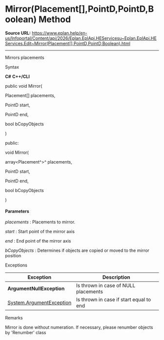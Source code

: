 # Mirror(Placement[],PointD,PointD,Boolean) Method

**Source URL:** https://www.eplan.help/en-us/Infoportal/Content/api/2026/Eplan.EplApi.HEServicesu~Eplan.EplApi.HEServices.Edit~Mirror(Placement[],PointD,PointD,Boolean).html

---

Mirrors placements

Syntax

**C#**
**C++/CLI**


public void Mirror( 

   Placement[] placements,

   PointD start,

   PointD end,

   bool bCopyObjects

)

public:

void Mirror( 

   array<Placement^>^ placements,

   PointD start,

   PointD end,

   bool bCopyObjects

)


#### Parameters

*placements*
:   Placements to mirror.

*start*
:   Start point of the mirror axis

*end*
:   End point of the mirror axis

*bCopyObjects*
:   Determines if objects are copied or moved to the mirror position

Exceptions

| Exception | Description |
| --- | --- |
| **ArgumentNullException** | Is thrown in case of NULL placements |
| [System.ArgumentException](#) | Is thrown in case if start equal to end |

Remarks

Mirror is done without numeration. If necessary, please renumber objects by 'Renumber' class
